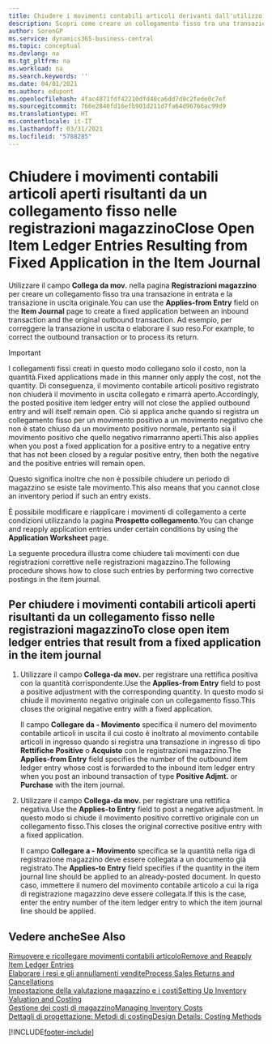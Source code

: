 ```yaml
---
title: Chiudere i movimenti contabili articoli derivanti dall'utilizzo del collegamento fisso
description: Scopri come creare un collegamento fisso tra una transazione in entrata e la transazione in uscita originale nelle registrazioni articoli.
author: SorenGP
ms.service: dynamics365-business-central
ms.topic: conceptual
ms.devlang: na
ms.tgt_pltfrm: na
ms.workload: na
ms.search.keywords: ''
ms.date: 04/01/2021
ms.author: edupont
ms.openlocfilehash: 4fac4871fdf42210dfd48ca6dd7d9c2fede0c7ef
ms.sourcegitcommit: 766e2840fd16efb901d211d7fa64d96766ac99d9
ms.translationtype: HT
ms.contentlocale: it-IT
ms.lasthandoff: 03/31/2021
ms.locfileid: "5788285"
---
```

# <a name="close-open-item-ledger-entries-resulting-from-fixed-application-in-the-item-journal"></a><span data-ttu-id="716ce-103">Chiudere i movimenti contabili articoli aperti risultanti da un collegamento fisso nelle registrazioni magazzino</span><span class="sxs-lookup"><span data-stu-id="716ce-103">Close Open Item Ledger Entries Resulting from Fixed Application in the Item Journal</span></span>

<span data-ttu-id="716ce-104">Utilizzare il campo **Collega da mov.** nella pagina **Registrazioni magazzino** per creare un collegamento fisso tra una transazione in entrata e la transazione in uscita originale.</span><span class="sxs-lookup"><span data-stu-id="716ce-104">You can use the **Applies-from Entry** field on the **Item Journal** page to create a fixed application between an inbound transaction and the original outbound transaction.</span></span> <span data-ttu-id="716ce-105">Ad esempio, per correggere la transazione in uscita o elaborare il suo reso.</span><span class="sxs-lookup"><span data-stu-id="716ce-105">For example, to correct the outbound transaction or to process its return.</span></span>  

> [!IMPORTANT]  
> <span data-ttu-id="716ce-106">I collegamenti fissi creati in questo modo collegano solo il costo, non la quantità.</span><span class="sxs-lookup"><span data-stu-id="716ce-106">Fixed applications made in this manner only apply the cost, not the quantity.</span></span> <span data-ttu-id="716ce-107">Di conseguenza, il movimento contabile articoli positivo registrato non chiuderà il movimento in uscita collegato e rimarrà aperto.</span><span class="sxs-lookup"><span data-stu-id="716ce-107">Accordingly, the posted positive item ledger entry will not close the applied outbound entry and will itself remain open.</span></span> <span data-ttu-id="716ce-108">Ciò si applica anche quando si registra un collegamento fisso per un movimento positivo a un movimento negativo che non è stato chiuso da un movimento positivo normale, pertanto sia il movimento positivo che quello negativo rimarranno aperti.</span><span class="sxs-lookup"><span data-stu-id="716ce-108">This also applies when you post a fixed application for a positive entry to a negative entry that has not been closed by a regular positive entry, then both the negative and the positive entries will remain open.</span></span>  
>
> <span data-ttu-id="716ce-109">Questo significa inoltre che non è possibile chiudere un periodo di magazzino se esiste tale movimento.</span><span class="sxs-lookup"><span data-stu-id="716ce-109">This also means that you cannot close an inventory period if such an entry exists.</span></span>  

<span data-ttu-id="716ce-110">È possibile modificare e riapplicare i movimenti di collegamento a certe condizioni utilizzando la pagina **Prospetto collegamento**.</span><span class="sxs-lookup"><span data-stu-id="716ce-110">You can change and reapply application entries under certain conditions by using the **Application Worksheet** page.</span></span>  

<span data-ttu-id="716ce-111">La seguente procedura illustra come chiudere tali movimenti con due registrazioni correttive nelle registrazioni magazzino.</span><span class="sxs-lookup"><span data-stu-id="716ce-111">The following procedure shows how to close such entries by performing two corrective postings in the item journal.</span></span>  

## <a name="to-close-open-item-ledger-entries-that-result-from-a-fixed-application-in-the-item-journal"></a><span data-ttu-id="716ce-112">Per chiudere i movimenti contabili articoli aperti risultanti da un collegamento fisso nelle registrazioni magazzino</span><span class="sxs-lookup"><span data-stu-id="716ce-112">To close open item ledger entries that result from a fixed application in the item journal</span></span>  

1. <span data-ttu-id="716ce-113">Utilizzare il campo **Collega-da mov.** per registrare una rettifica positiva con la quantità corrispondente.</span><span class="sxs-lookup"><span data-stu-id="716ce-113">Use the **Applies-from Entry** field to post a positive adjustment with the corresponding quantity.</span></span> <span data-ttu-id="716ce-114">In questo modo si chiude il movimento negativo originale con un collegamento fisso.</span><span class="sxs-lookup"><span data-stu-id="716ce-114">This closes the original negative entry with a fixed application.</span></span>  

    <span data-ttu-id="716ce-115">Il campo **Collegare da - Movimento** specifica il numero del movimento contabile articoli in uscita il cui costo è inoltrato al movimento contabile articoli in ingresso quando si registra una transazione in ingresso di tipo **Rettifiche Positive** o **Acquisto** con le registrazioni magazzino.</span><span class="sxs-lookup"><span data-stu-id="716ce-115">The **Applies-from Entry** field specifies the number of the outbound item ledger entry whose cost is forwarded to the inbound item ledger entry when you post an inbound transaction of type **Positive Adjmt.** or **Purchase** with the item journal.</span></span>  
2. <span data-ttu-id="716ce-116">Utilizzare il campo **Collega-da mov.** per registrare una rettifica negativa.</span><span class="sxs-lookup"><span data-stu-id="716ce-116">Use the **Applies-to Entry** field to post a negative adjustment.</span></span> <span data-ttu-id="716ce-117">In questo modo si chiude il movimento positivo correttivo originale con un collegamento fisso.</span><span class="sxs-lookup"><span data-stu-id="716ce-117">This closes the original corrective positive entry with a fixed application.</span></span>  

    <span data-ttu-id="716ce-118">Il campo **Collegare a - Movimento** specifica se la quantità nella riga di registrazione magazzino deve essere collegata a un documento già registrato.</span><span class="sxs-lookup"><span data-stu-id="716ce-118">The **Applies-to Entry** field specifies if the quantity in the item journal line should be applied to an already-posted document.</span></span> <span data-ttu-id="716ce-119">In questo caso, immettere il numero del movimento contabile articolo a cui la riga di registrazione magazzino deve essere collegata.</span><span class="sxs-lookup"><span data-stu-id="716ce-119">If this is the case, enter the entry number of the item ledger entry to which the item journal line should be applied.</span></span>

## <a name="see-also"></a><span data-ttu-id="716ce-120">Vedere anche</span><span class="sxs-lookup"><span data-stu-id="716ce-120">See Also</span></span>

[<span data-ttu-id="716ce-121">Rimuovere e ricollegare movimenti contabili articolo</span><span class="sxs-lookup"><span data-stu-id="716ce-121">Remove and Reapply Item Ledger Entries</span></span>](finance-how-to-remove-and-reapply-item-entries.md)  
[<span data-ttu-id="716ce-122">Elaborare i resi e gli annullamenti vendite</span><span class="sxs-lookup"><span data-stu-id="716ce-122">Process Sales Returns and Cancellations</span></span>](sales-how-process-sales-returns-cancellations.md)  
[<span data-ttu-id="716ce-123">Impostazione della valutazione magazzino e i costi</span><span class="sxs-lookup"><span data-stu-id="716ce-123">Setting Up Inventory Valuation and Costing</span></span>](finance-set-up-inventory-valuation-and-costing.md)  
[<span data-ttu-id="716ce-124">Gestione dei costi di magazzino</span><span class="sxs-lookup"><span data-stu-id="716ce-124">Managing Inventory Costs</span></span>](finance-manage-inventory-costs.md)  
[<span data-ttu-id="716ce-125">Dettagli di progettazione: Metodi di costing</span><span class="sxs-lookup"><span data-stu-id="716ce-125">Design Details: Costing Methods</span></span>](design-details-costing-methods.md)


[!INCLUDE[footer-include](includes/footer-banner.md)]